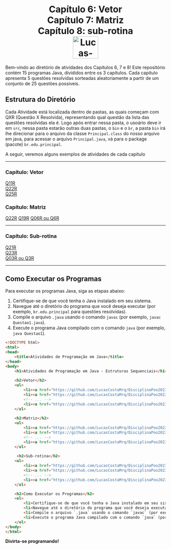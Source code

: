 <div align="center">
  <h1>
    Capítulo 6: Vetor <br>
    Capítulo 7: Matriz <br>
    Capítulo 8: sub-rotina <br>
    <img align="center" alt="Lucas-Java" height="70" width="80" src="https://cdn.jsdelivr.net/gh/devicons/devicon/icons/java/java-original.svg" />
  </h1>
</div>

Bem-vindo ao diretório de atividades dos Capítulos 6, 7 e 8! Este repositório contém 15 programas Java, divididos entre os 3 capítulos. Cada capítulo apresenta 5 questões resolvidas sorteadas aleatoriamente a partir de um conjunto de 25 questões possíveis.

## Estrutura do Diretório

Cada Atividade está localizada dentro de pastas, as quais começam com QXR (Questão X Resolvida), representando qual questão da lista das questões resolvidas ela é. Logo após entrar nessa pasta, o usoário deve ir em `src`, nessa pasta estarão outras duas pastas, o `bin` e o `br`, a pasta `bin` irá lhe direcionar para o arquivo da classe `Principal.class` do nosso arquivo em java, para acessar o arquivo `Principal.java`, vá para o package (pacote) `br.edu.principal`.

A seguir, veremos alguns exemplos de atividades de cada capítulo
<hr>

### Capítulo: Vetor
<a href="https://github.com/LucasCostaMrq/DisciplinaPoo2023.2/blob/main/Lista03/Cap%C3%ADtulo%206/Q11R/src/br/edu/principal/Principal.java">Q11R</a> <br>
<a href="https://github.com/LucasCostaMrq/DisciplinaPoo2023.2/blob/main/Lista03/Cap%C3%ADtulo%206/Q22R/src/br/edu/principal/Principal.java">Q22R</a> <br>
<a href="https://github.com/LucasCostaMrq/DisciplinaPoo2023.2/blob/main/Lista03/Cap%C3%ADtulo%206/Q25R/src/br/edu/principal/Principal.java">Q25R</a> <br>

### Capítulo: Matriz
<a href="https://github.com/LucasCostaMrq/DisciplinaPoo2023.2/blob/main/Lista03/Cap%C3%ADtulo%207/Q22R/src/br/edu/principal/Principal.java">Q22R</a>
<a href="https://github.com/LucasCostaMrq/DisciplinaPoo2023.2/blob/main/Lista03/Cap%C3%ADtulo%207/Q19R/src/br/edu/principal/Principal.java">Q19R</a>
<a href="https://github.com/LucasCostaMrq/DisciplinaPoo2023.2/blob/main/Lista03/Cap%C3%ADtulo%207/Q6R/src/br/edu/principal/Principal.java">Q06R ou Q6R</a>

<hr>

### Capítulo: Sub-rotina
<a href="https://github.com/LucasCostaMrq/DisciplinaPoo2023.2/blob/main/Lista03/Cap%C3%ADtulo%208/Q21R/src/br/edu/principal/Principal.java">Q21R</a> <br>
<a href="https://github.com/LucasCostaMrq/DisciplinaPoo2023.2/blob/main/Lista03/Cap%C3%ADtulo%208/Q23R/src/br/edu/principal/Principal.java">Q23R</a> <br>
<a href="https://github.com/LucasCostaMrq/DisciplinaPoo2023.2/blob/main/Lista03/Cap%C3%ADtulo%208/Q3R/src/br/edu/principal/Principal.java">Q03R ou Q3R</a> <br>
<hr>

## Como Executar os Programas

Para executar os programas Java, siga as etapas abaixo:

1. Certifique-se de que você tenha o Java instalado em seu sistema.
2. Navegue até o diretório do programa que você deseja executar (por exemplo, `br.edu.principal` para questões resolvidas).
3. Compile o arquivo `.java` usando o comando `javac` (por exemplo, `javac Questao1.java`).
4. Execute o programa Java compilado com o comando `java` (por exemplo, `java Questao1`).

```html
<!DOCTYPE html>
<html>
<head>
    <title>Atividades de Programação em Java</title>
</head>
<body>
    <h1>Atividades de Programação em Java - Estruturas Sequenciais</h1>
    
    <h2>Vetor</h2>
    <ul>
        <li><a href="https://github.com/LucasCostaMrq/DisciplinaPoo2023.2/blob/main/Lista01/Quest%C3%B5es%20Resolvidas/Q1R/src/br/edu/principal/Principal.java">Q01R ou Q1R</a></li>
        <li><a href="https://github.com/LucasCostaMrq/DisciplinaPoo2023.2/blob/main/Lista01/Quest%C3%B5es%20Resolvidas/Q2R/src/br/edu/principal/Principal.java">Q02R ou Q2R</a></li>
        <!-- ... -->
        <li><a href="https://github.com/LucasCostaMrq/DisciplinaPoo2023.2/blob/main/Lista01/Quest%C3%B5es%20Resolvidas/Q25R/src/br/edu/principal/Principal.java">Q25R</a></li>
    </ul>
    
    <h2>Matriz</h2>  
    <ul>
        <li><a href="https://github.com/LucasCostaMrq/DisciplinaPoo2023.2/blob/main/Lista01/Quest%C3%B5es%20Resolvidas/Q1R/src/br/edu/principal/Principal.java">Q01R ou Q1R</a></li>
        <li><a href="https://github.com/LucasCostaMrq/DisciplinaPoo2023.2/blob/main/Lista01/Quest%C3%B5es%20Resolvidas/Q2R/src/br/edu/principal/Principal.java">Q02R ou Q2R</a></li>
        <!-- ... -->
        <li><a href="https://github.com/LucasCostaMrq/DisciplinaPoo2023.2/blob/main/Lista01/Quest%C3%B5es%20Resolvidas/Q25R/src/br/edu/principal/Principal.java">Q25R</a></li>
    </ul>
    
     <h2>Sub-rotina</h2>  
    <ul>
        <li><a href="https://github.com/LucasCostaMrq/DisciplinaPoo2023.2/blob/main/Lista01/Quest%C3%B5es%20Resolvidas/Q1R/src/br/edu/principal/Principal.java">Q01R ou Q1R</a></li>
        <li><a href="https://github.com/LucasCostaMrq/DisciplinaPoo2023.2/blob/main/Lista01/Quest%C3%B5es%20Resolvidas/Q2R/src/br/edu/principal/Principal.java">Q02R ou Q2R</a></li>
        <!-- ... -->
        <li><a href="https://github.com/LucasCostaMrq/DisciplinaPoo2023.2/blob/main/Lista01/Quest%C3%B5es%20Resolvidas/Q25R/src/br/edu/principal/Principal.java">Q25R</a></li>
    </ul>

    <h2>Como Executar os Programas</h2>
    <ol>
        <li>Certifique-se de que você tenha o Java instalado em seu sistema.</li>
        <li>Navegue até o diretório do programa que você deseja executar (por exemplo, `br.edu.principal` para questões resolvidas).</li>
        <li>Compile o arquivo `.java` usando o comando `javac` (por exemplo, `javac Questao1.java`).</li>
        <li>Execute o programa Java compilado com o comando `java` (por exemplo, `java Questao1`).</li>
    </ol>
</body>
</html>
````

**Divirta-se programando!**
